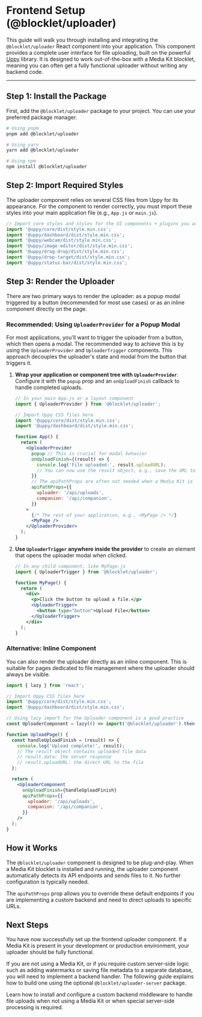 # Frontend Setup (@blocklet/uploader)

This guide will walk you through installing and integrating the `@blocklet/uploader` React component into your application. This component provides a complete user interface for file uploading, built on the powerful [Uppy](https://uppy.io/docs/quick-start/) library. It is designed to work out-of-the-box with a Media Kit blocklet, meaning you can often get a fully functional uploader without writing any backend code.

---

## Step 1: Install the Package

First, add the `@blocklet/uploader` package to your project. You can use your preferred package manager.

```bash
# Using pnpm
pnpm add @blocklet/uploader

# Using yarn
yarn add @blocklet/uploader

# Using npm
npm install @blocklet/uploader
```

## Step 2: Import Required Styles

The uploader component relies on several CSS files from Uppy for its appearance. For the component to render correctly, you must import these styles into your main application file (e.g., `App.js` or `main.js`).

```jsx
// Import core styles and styles for the UI components + plugins you are using.
import '@uppy/core/dist/style.min.css';
import '@uppy/dashboard/dist/style.min.css';
import '@uppy/webcam/dist/style.min.css';
import '@uppy/image-editor/dist/style.min.css';
import '@uppy/drag-drop/dist/style.min.css';
import '@uppy/drop-target/dist/style.min.css';
import '@uppy/status-bar/dist/style.min.css';
```

## Step 3: Render the Uploader

There are two primary ways to render the uploader: as a popup modal triggered by a button (recommended for most use cases) or as an inline component directly on the page.

### Recommended: Using `UploaderProvider` for a Popup Modal

For most applications, you'll want to trigger the uploader from a button, which then opens a modal. The recommended way to achieve this is by using the `UploaderProvider` and `UploaderTrigger` components. This approach decouples the uploader's state and modal from the button that triggers it.

1.  **Wrap your application or component tree with `UploaderProvider`**. Configure it with the `popup` prop and an `onUploadFinish` callback to handle completed uploads.

    ```jsx
    // In your main App.js or a layout component
    import { UploaderProvider } from '@blocklet/uploader';
    
    // Import Uppy CSS files here
    import '@uppy/core/dist/style.min.css';
    import '@uppy/dashboard/dist/style.min.css';

    function App() {
      return (
        <UploaderProvider
          popup // This is crucial for modal behavior
          onUploadFinish={(result) => {
            console.log('File uploaded:', result.uploadURL);
            // You can now use the result object, e.g., save the URL to your state
          }}
          // The apiPathProps are often not needed when a Media Kit is installed
          apiPathProps={{
            uploader: '/api/uploads',
            companion: '/api/companion',
          }}
        >
          {/* The rest of your application, e.g., <MyPage /> */}
          <MyPage />
        </UploaderProvider>
      );
    }
    ```

2.  **Use `UploaderTrigger` anywhere inside the provider** to create an element that opens the uploader modal when clicked.

    ```jsx
    // In any child component, like MyPage.js
    import { UploaderTrigger } from '@blocklet/uploader';
    
    function MyPage() {
      return (
        <div>
          <p>Click the button to upload a file.</p>
          <UploaderTrigger>
            <button type="button">Upload File</button>
          </UploaderTrigger>
        </div>
      );
    }
    ```

### Alternative: Inline Component

You can also render the uploader directly as an inline component. This is suitable for pages dedicated to file management where the uploader should always be visible.

```jsx
import { lazy } from 'react';

// Import Uppy CSS files here
import '@uppy/core/dist/style.min.css';
import '@uppy/dashboard/dist/style.min.css';

// Using lazy import for the Uploader component is a good practice
const UploaderComponent = lazy(() => import('@blocklet/uploader').then((res) => ({ default: res.Uploader })));

function UploadPage() {
  const handleUploadFinish = (result) => {
    console.log('Upload complete!', result);
    // The result object contains uploaded file data
    // result.data: the server response
    // result.uploadURL: the direct URL to the file
  };

  return (
    <UploaderComponent
      onUploadFinish={handleUploadFinish}
      apiPathProps={{
        uploader: '/api/uploads',
        companion: '/api/companion',
      }}
    />
  );
}
```

## How it Works

The `@blocklet/uploader` component is designed to be plug-and-play. When a Media Kit blocklet is installed and running, the uploader component automatically detects its API endpoints and sends files to it. No further configuration is typically needed.

The `apiPathProps` prop allows you to override these default endpoints if you are implementing a custom backend and need to direct uploads to specific URLs.

## Next Steps

You have now successfully set up the frontend uploader component. If a Media Kit is present in your development or production environment, your uploader should be fully functional.

If you are not using a Media Kit, or if you require custom server-side logic such as adding watermarks or saving file metadata to a separate database, you will need to implement a backend handler. The following guide explains how to build one using the optional `@blocklet/uploader-server` package.

<x-card data-title="Backend Setup (@blocklet/uploader-server)" data-icon="lucide:server" data-href="/getting-started/backend-setup">
  Learn how to install and configure a custom backend middleware to handle file uploads when not using a Media Kit or when special server-side processing is required.
</x-card>